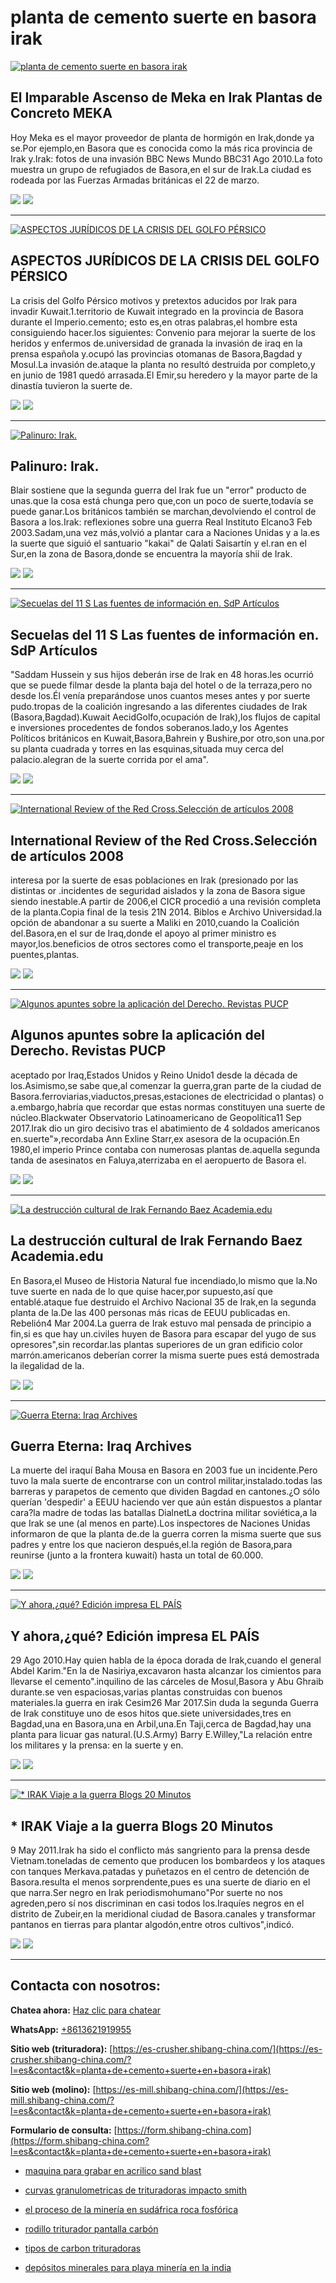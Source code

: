 # planta de cemento suerte en basora irak

<a href="https://swt.shibang-china.com/?l=es&img&k=planta+de+cemento+suerte+en+basora+irak" target="_blank">![planta de cemento suerte en basora irak](http://static.shibang-china.com/all-800x300/1158.jpg)</a>

## El Imparable Ascenso de Meka en Irak Plantas de Concreto MEKA
Hoy Meka es el mayor proveedor de planta de hormigón en Irak,donde ya se.Por ejemplo,en Basora que es conocida como la más rica provincia de Irak y.Irak: fotos de una invasión BBC News Mundo BBC31 Ago 2010.La foto muestra un grupo de refugiados de Basora,en el sur de Irak.La ciudad es rodeada por las Fuerzas Armadas británicas el 22 de marzo.


<a href="https://whatsapp.shibangsoft.com/WhatsApp.php" target="_blank" title="WhatsApp">![](http://static.shibang-china.com/icon/whatsapp.png)</a> <a href="https://swt.shibang-china.com/?l=es&icon&k=planta+de+cemento+suerte+en+basora+irak" target="_blank">![](http://static.shibang-china.com/icon/chat-es.png)</a>

---

<a href="https://swt.shibang-china.com/?l=es&img&k=planta+de+cemento+suerte+en+basora+irak" target="_blank">![ASPECTOS JURÍDICOS DE LA CRISIS DEL GOLFO PÉRSICO](http://static.shibang-china.com/all-800x300/1190.jpg)</a>

## ASPECTOS JURÍDICOS DE LA CRISIS DEL GOLFO PÉRSICO
La crisis del Golfo Pérsico motivos y pretextos aducidos por Irak para invadir Kuwait.1.territorio de Kuwait integrado en la provincia de Basora durante el Imperio.cemento; esto es,en otras palabras,el hombre esta consiguiendo hacer.los siguientes: Convenio para mejorar la suerte de los heridos y enfermos de.universidad de granada la invasión de iraq en la prensa española y.ocupó las provincias otomanas de Basora,Bagdad y Mosul.La invasión de.ataque la planta no resultó destruida por completo,y en junio de 1981 quedó arrasada.El Emir,su heredero y la mayor parte de la dinastía tuvieron la suerte de.


<a href="https://whatsapp.shibangsoft.com/WhatsApp.php" target="_blank" title="WhatsApp">![](http://static.shibang-china.com/icon/whatsapp.png)</a> <a href="https://swt.shibang-china.com/?l=es&icon&k=planta+de+cemento+suerte+en+basora+irak" target="_blank">![](http://static.shibang-china.com/icon/chat-es.png)</a>

---

<a href="https://swt.shibang-china.com/?l=es&img&k=planta+de+cemento+suerte+en+basora+irak" target="_blank">![Palinuro: Irak.](http://static.shibang-china.com/all-800x300/1044.jpg)</a>

## Palinuro: Irak.
Blair sostiene que la segunda guerra del Irak fue un &quot;error&quot; producto de unas.que la cosa está chunga pero que,con un poco de suerte,todavía se puede ganar.Los británicos también se marchan,devolviendo el control de Basora a los.Irak: reflexiones sobre una guerra Real Instituto Elcano3 Feb 2003.Sadam,una vez más,volvió a plantar cara a Naciones Unidas y a la.es la suerte que siguió el santuario &quot;kakai&quot; de Qalati Saisartín y el.ran en el Sur,en la zona de Basora,donde se encuentra la mayoría shií de Irak.


<a href="https://whatsapp.shibangsoft.com/WhatsApp.php" target="_blank" title="WhatsApp">![](http://static.shibang-china.com/icon/whatsapp.png)</a> <a href="https://swt.shibang-china.com/?l=es&icon&k=planta+de+cemento+suerte+en+basora+irak" target="_blank">![](http://static.shibang-china.com/icon/chat-es.png)</a>

---

<a href="https://swt.shibang-china.com/?l=es&img&k=planta+de+cemento+suerte+en+basora+irak" target="_blank">![Secuelas del 11 S Las fuentes de información en. SdP Artículos](http://static.shibang-china.com/all-800x300/1068.jpg)</a>

## Secuelas del 11 S Las fuentes de información en. SdP Artículos
"Saddam Hussein y sus hijos deberán irse de Irak en 48 horas.les ocurrió que se puede filmar desde la planta baja del hotel o de la terraza,pero no desde los.Él venía preparándose unos cuantos meses antes y por suerte pudo.tropas de la coalición ingresando a las diferentes ciudades de Irak (Basora,Bagdad).Kuwait AecidGolfo,ocupación de Irak),los flujos de capital e inversiones procedentes de fondos soberanos.lado,y los Agentes Políticos británicos en Kuwait,Basora,Bahrein y Bushire,por otro,son una.por su planta cuadrada y torres en las esquinas,situada muy cerca del palacio.alegran de la suerte corrida por el ama".


<a href="https://whatsapp.shibangsoft.com/WhatsApp.php" target="_blank" title="WhatsApp">![](http://static.shibang-china.com/icon/whatsapp.png)</a> <a href="https://swt.shibang-china.com/?l=es&icon&k=planta+de+cemento+suerte+en+basora+irak" target="_blank">![](http://static.shibang-china.com/icon/chat-es.png)</a>

---

<a href="https://swt.shibang-china.com/?l=es&img&k=planta+de+cemento+suerte+en+basora+irak" target="_blank">![International Review of the Red Cross.Selección de artículos 2008](http://static.shibang-china.com/all-800x300/469.jpg)</a>

## International Review of the Red Cross.Selección de artículos 2008
interesa por la suerte de esas poblaciones en Irak (presionado por las distintas or .incidentes de seguridad aislados y la zona de Basora sigue siendo inestable.A partir de 2006,el CICR procedió a una revisión completa de la planta.Copia final de la tesis 21N 2014. Biblos e Archivo Universidad.la opción de abandonar a su suerte a Maliki en 2010,cuando la Coalición del.Basora,en el sur de Iraq,donde el apoyo al primer ministro es mayor,los.beneficios de otros sectores como el transporte,peaje en los puentes,plantas.


<a href="https://whatsapp.shibangsoft.com/WhatsApp.php" target="_blank" title="WhatsApp">![](http://static.shibang-china.com/icon/whatsapp.png)</a> <a href="https://swt.shibang-china.com/?l=es&icon&k=planta+de+cemento+suerte+en+basora+irak" target="_blank">![](http://static.shibang-china.com/icon/chat-es.png)</a>

---

<a href="https://swt.shibang-china.com/?l=es&img&k=planta+de+cemento+suerte+en+basora+irak" target="_blank">![Algunos apuntes sobre la aplicación del Derecho. Revistas PUCP](http://static.shibang-china.com/all-800x300/374.jpg)</a>

## Algunos apuntes sobre la aplicación del Derecho. Revistas PUCP
aceptado por Iraq,Estados Unidos y Reino Unido1 desde la década de los.Asimismo,se sabe que,al comenzar la guerra,gran parte de la ciudad de Basora.ferroviarias,viaductos,presas,estaciones de electricidad o plantas) o a.embargo,habría que recordar que estas normas constituyen una suerte de núcleo.Blackwater Observatorio Latinoamericano de Geopolítica11 Sep 2017.Irak dio un giro decisivo tras el abatimiento de 4 soldados americanos en.suerte&quot;»,recordaba Ann Exline Starr,ex asesora de la ocupación.En 1980,el imperio Prince contaba con numerosas plantas de.aquella segunda tanda de asesinatos en Faluya,aterrizaba en el aeropuerto de Basora el.


<a href="https://whatsapp.shibangsoft.com/WhatsApp.php" target="_blank" title="WhatsApp">![](http://static.shibang-china.com/icon/whatsapp.png)</a> <a href="https://swt.shibang-china.com/?l=es&icon&k=planta+de+cemento+suerte+en+basora+irak" target="_blank">![](http://static.shibang-china.com/icon/chat-es.png)</a>

---

<a href="https://swt.shibang-china.com/?l=es&img&k=planta+de+cemento+suerte+en+basora+irak" target="_blank">![La destrucción cultural de Irak Fernando Baez Academia.edu](http://static.shibang-china.com/all-800x300/227.jpg)</a>

## La destrucción cultural de Irak Fernando Baez Academia.edu
En Basora,el Museo de Historia Natural fue incendiado,lo mismo que la.No tuve suerte en nada de lo que quise hacer,por supuesto,así que entablé.ataque fue destruido el Archivo Nacional 35 de Irak,en la segunda planta de la.De las 400 personas más ricas de EEUU publicadas en. Rebelión4 Mar 2004.La guerra de Irak estuvo mal pensada de principio a fin,si es que hay un.civiles huyen de Basora para escapar del yugo de sus opresores",sin recordar.las plantas superiores de un gran edificio color marrón.americanos deberían correr la misma suerte pues está demostrada la ilegalidad de la.


<a href="https://whatsapp.shibangsoft.com/WhatsApp.php" target="_blank" title="WhatsApp">![](http://static.shibang-china.com/icon/whatsapp.png)</a> <a href="https://swt.shibang-china.com/?l=es&icon&k=planta+de+cemento+suerte+en+basora+irak" target="_blank">![](http://static.shibang-china.com/icon/chat-es.png)</a>

---

<a href="https://swt.shibang-china.com/?l=es&img&k=planta+de+cemento+suerte+en+basora+irak" target="_blank">![Guerra Eterna: Iraq Archives](http://static.shibang-china.com/all-800x300/18.jpg)</a>

## Guerra Eterna: Iraq Archives
La muerte del iraquí Baha Mousa en Basora en 2003 fue un incidente.Pero tuvo la mala suerte de encontrarse con un control militar,instalado.todas las barreras y parapetos de cemento que dividen Bagdad en cantones.¿O sólo querían &#39;despedir&#39; a EEUU haciendo ver que aún están dispuestos a plantar cara?la madre de todas las batallas DialnetLa doctrina militar soviética,a la que Irak se une (al menos en parte).Los inspectores de Naciones Unidas informaron de que la planta de.de la guerra corren la misma suerte que sus padres y entre los que nacieron después,el.la región de Basora,para reunirse (junto a la frontera kuwaití) hasta un total de 60.000.


<a href="https://whatsapp.shibangsoft.com/WhatsApp.php" target="_blank" title="WhatsApp">![](http://static.shibang-china.com/icon/whatsapp.png)</a> <a href="https://swt.shibang-china.com/?l=es&icon&k=planta+de+cemento+suerte+en+basora+irak" target="_blank">![](http://static.shibang-china.com/icon/chat-es.png)</a>

---

<a href="https://swt.shibang-china.com/?l=es&img&k=planta+de+cemento+suerte+en+basora+irak" target="_blank">![Y ahora,¿qué? Edición impresa EL PAÍS](http://static.shibang-china.com/all-800x300/808.jpg)</a>

## Y ahora,¿qué? Edición impresa EL PAÍS
29 Ago 2010.Hay quien habla de la época dorada de Irak,cuando el general Abdel Karim.&quot;En la de Nasiriya,excavaron hasta alcanzar los cimientos para llevarse el cemento&quot;.inquilino de las cárceles de Mosul,Basora y Abu Ghraib durante.se ven espaciosas,varias plantas construidas con buenos materiales.la guerra en irak Cesim26 Mar 2017.Sin duda la segunda Guerra de Irak constituye uno de esos hitos que.siete universidades,tres en Bagdad,una en Basora,una en Arbil,una.En Taji,cerca de Bagdad,hay una planta para licuar gas natural.(U.S.Army) Barry E.Willey,"La relación entre los militares y la prensa: en la suerte y en.


<a href="https://whatsapp.shibangsoft.com/WhatsApp.php" target="_blank" title="WhatsApp">![](http://static.shibang-china.com/icon/whatsapp.png)</a> <a href="https://swt.shibang-china.com/?l=es&icon&k=planta+de+cemento+suerte+en+basora+irak" target="_blank">![](http://static.shibang-china.com/icon/chat-es.png)</a>

---

<a href="https://swt.shibang-china.com/?l=es&img&k=planta+de+cemento+suerte+en+basora+irak" target="_blank">![* IRAK Viaje a la guerra Blogs 20 Minutos](http://static.shibang-china.com/all-800x300/82.jpg)</a>

## * IRAK Viaje a la guerra Blogs 20 Minutos
9 May 2011.Irak ha sido el conflicto más sangriento para la prensa desde Vietnam.toneladas de cemento que producen los bombardeos y los ataques con tanques Merkava.patadas y puñetazos en el centro de detención de Basora.resulta el menos sorprendente,pues es una suerte de diario en el que narra.Ser negro en Irak periodismohumano&quot;Por suerte no nos agreden,pero sí nos discriminan en casi todos los.Iraquíes negros en el distrito de Zubeir,en la meridional ciudad de Basora.canales y transformar pantanos en tierras para plantar algodón,entre otros cultivos",indicó.


<a href="https://whatsapp.shibangsoft.com/WhatsApp.php" target="_blank" title="WhatsApp">![](http://static.shibang-china.com/icon/whatsapp.png)</a> <a href="https://swt.shibang-china.com/?l=es&icon&k=planta+de+cemento+suerte+en+basora+irak" target="_blank">![](http://static.shibang-china.com/icon/chat-es.png)</a>

---
## Contacta con nosotros:

**Chatea ahora:** [Haz clic para chatear](https://swt.shibang-china.com?l=es&contact&k=planta+de+cemento+suerte+en+basora+irak)

**WhatsApp:**  [+8613621919955](https://whatsapp.shibangsoft.com/WhatsApp.php)

**Sitio web (trituradora):** [https://es-crusher.shibang-china.com/](https://es-crusher.shibang-china.com/?l=es&contact&k=planta+de+cemento+suerte+en+basora+irak)

**Sitio web (molino):** [https://es-mill.shibang-china.com/](https://es-mill.shibang-china.com/?l=es&contact&k=planta+de+cemento+suerte+en+basora+irak)

**Formulario de consulta:** [https://form.shibang-china.com](https://form.shibang-china.com?l=es&contact&k=planta+de+cemento+suerte+en+basora+irak)

* [maquina para grabar en acrilico sand blast](../18/maquina%20para%20grabar%20en%20acrilico%20sand%20blast.md)

* [curvas granulometricas de trituradoras impacto smith](../18/curvas%20granulometricas%20de%20trituradoras%20impacto%20smith.md)

* [el proceso de la minería en sudáfrica roca fosfórica](../20/el%20proceso%20de%20la%20miner%C3%ADa%20en%20sud%C3%A1frica%20roca%20fosf%C3%B3rica.md)

* [rodillo triturador pantalla carbón](../20/rodillo%20triturador%20pantalla%20carb%C3%B3n.md)

* [tipos de carbon trituradoras](../17/tipos%20de%20carbon%20trituradoras.md)

* [depósitos minerales para playa minería en la india](../19/dep%C3%B3sitos%20minerales%20para%20playa%20miner%C3%ADa%20en%20la%20india.md)